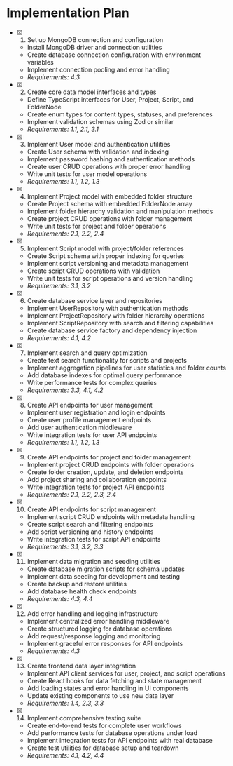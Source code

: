 # Implementation Plan

- [x] 1. Set up MongoDB connection and configuration
  - Install MongoDB driver and connection utilities
  - Create database connection configuration with environment variables
  - Implement connection pooling and error handling
  - _Requirements: 4.3_

- [x] 2. Create core data model interfaces and types
  - Define TypeScript interfaces for User, Project, Script, and FolderNode
  - Create enum types for content types, statuses, and preferences
  - Implement validation schemas using Zod or similar
  - _Requirements: 1.1, 2.1, 3.1_

- [x] 3. Implement User model and authentication utilities
  - Create User schema with validation and indexing
  - Implement password hashing and authentication methods
  - Create user CRUD operations with proper error handling
  - Write unit tests for user model operations
  - _Requirements: 1.1, 1.2, 1.3_

- [x] 4. Implement Project model with embedded folder structure
  - Create Project schema with embedded FolderNode array
  - Implement folder hierarchy validation and manipulation methods
  - Create project CRUD operations with folder management
  - Write unit tests for project and folder operations
  - _Requirements: 2.1, 2.2, 2.4_

- [x] 5. Implement Script model with project/folder references
  - Create Script schema with proper indexing for queries
  - Implement script versioning and metadata management
  - Create script CRUD operations with validation
  - Write unit tests for script operations and version handling
  - _Requirements: 3.1, 3.2_

- [x] 6. Create database service layer and repositories
  - Implement UserRepository with authentication methods
  - Implement ProjectRepository with folder hierarchy operations
  - Implement ScriptRepository with search and filtering capabilities
  - Create database service factory and dependency injection
  - _Requirements: 4.1, 4.2_

- [x] 7. Implement search and query optimization
  - Create text search functionality for scripts and projects
  - Implement aggregation pipelines for user statistics and folder counts
  - Add database indexes for optimal query performance
  - Write performance tests for complex queries
  - _Requirements: 3.3, 4.1, 4.2_

- [x] 8. Create API endpoints for user management
  - Implement user registration and login endpoints
  - Create user profile management endpoints
  - Add user authentication middleware
  - Write integration tests for user API endpoints
  - _Requirements: 1.1, 1.2, 1.3_

- [x] 9. Create API endpoints for project and folder management
  - Implement project CRUD endpoints with folder operations
  - Create folder creation, update, and deletion endpoints
  - Add project sharing and collaboration endpoints
  - Write integration tests for project API endpoints
  - _Requirements: 2.1, 2.2, 2.3, 2.4_

- [x] 10. Create API endpoints for script management
  - Implement script CRUD endpoints with metadata handling
  - Create script search and filtering endpoints
  - Add script versioning and history endpoints
  - Write integration tests for script API endpoints
  - _Requirements: 3.1, 3.2, 3.3_

- [x] 11. Implement data migration and seeding utilities
  - Create database migration scripts for schema updates
  - Implement data seeding for development and testing
  - Create backup and restore utilities
  - Add database health check endpoints
  - _Requirements: 4.3, 4.4_

- [x] 12. Add error handling and logging infrastructure
  - Implement centralized error handling middleware
  - Create structured logging for database operations
  - Add request/response logging and monitoring
  - Implement graceful error responses for API endpoints
  - _Requirements: 4.3_

- [x] 13. Create frontend data layer integration
  - Implement API client services for user, project, and script operations
  - Create React hooks for data fetching and state management
  - Add loading states and error handling in UI components
  - Update existing components to use new data layer
  - _Requirements: 1.4, 2.3, 3.3_

- [x] 14. Implement comprehensive testing suite
  - Create end-to-end tests for complete user workflows
  - Add performance tests for database operations under load
  - Implement integration tests for API endpoints with real database
  - Create test utilities for database setup and teardown
  - _Requirements: 4.1, 4.2, 4.4_